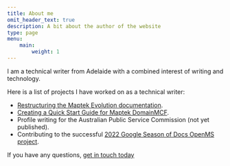 ```yaml
---
title: About me
omit_header_text: true
description: A bit about the author of the website
type: page
menu: 
    main:
        weight: 1
---
```


I am a technical writer from Adelaide with a combined interest of writing and technology. 

Here is a list of projects I have worked on as a technical writer:

- [Restructuring the Maptek Evolution documentation](https://help.maptek.com/evolution/2022.1/Default.htm).
- [Creating a Quick Start Guide for Maptek DomainMCF](https://help-files.maptek.com/maptek-domainmcf/2021.3/DomainMCF%20Quickstart%20Guide.pdf).
- Profile writing for the Australian Public Service Commission (not yet published). 
- Contributing to the successful [2022 Google Season of Docs OpenMS project](https://docs.google.com/document/d/18ZdvBJ2XPw5C4Kth2sr53EFHZhW_-_YTLEgqXYRg03I/edit). 

If you have any questions, [get in touch today](../contact)